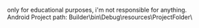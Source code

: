 only for educational purposes, i'm not responsible for anything.  
Android Project path: Builder\bin\Debug\resources\ProjectFolder\
